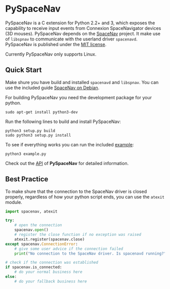 PySpaceNav
==========

PySpaceNav is a C extension for Python 2.2+ and 3, which exposes the capability to receive input events from Connexion SpaceNavigator devices (3D mouses). PySpaceNav depends on the [SpaceNav] project. It make use of `libspnav` to communicate with the userland driver `spacenavd`. PySpaceNav is published under the [MIT license].

Currently PySpaceNav only supports Linux.

Quick Start
-----------

Make shure you have build and installed `spacenavd` and `libspnav`. You can use the included guide [SpaceNav on Debian].

For building PySpaceNav you need the development package for your python.

```shell
sudo apt-get install python3-dev
```

Run the following lines to build and install PySpaceNav:

```shell
python3 setup.py build
sudo python3 setup.py install
```

To see if everything works you can run the included [example](example.py):

```shell
python3 example.py
```

Check out the [API] of **PySpaceNav** for detailed information.

Best Practice
-------------

To make shure that the connection to the SpaceNav driver is closed properly, 
regardless of how your python script ends, you can use the `atexit` module.

```python
import spacenav, atexit

try:
	# open the connection
	spacenav.open()
	# register the close function if no exception was raised
	atexit.register(spacenav.close)
except spacenav.ConnectionError:
	# give some user advice if the connection failed
	print("No connection to the SpaceNav driver. Is spacenavd running?")

# check if the connection was established
if spacenav.is_connected:
	# do your normal business here
else:
	# do your fallback business here
```

[SpaceNav]: http://spacenav.sourceforge.net/
[SpaceNav on Debian]: doc/spacenav_on_debian.md
[MIT license]: http://opensource.org/licenses/MIT
[API]: doc/api.md

